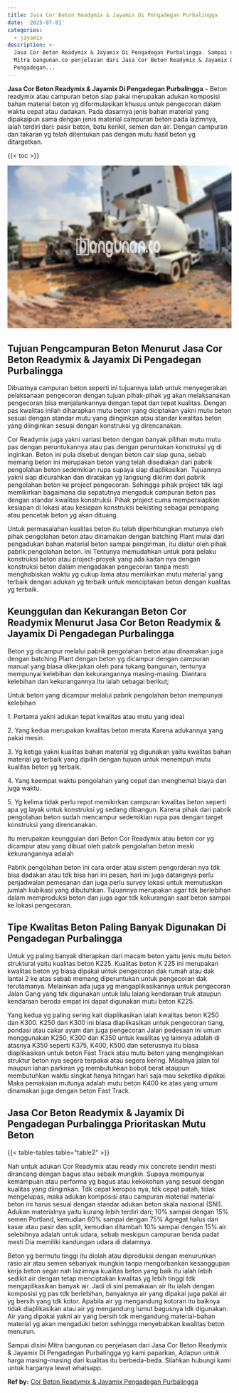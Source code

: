 ```yaml
---
title: Jasa Cor Beton Readymix & Jayamix Di Pengadegan Purbalingga
date: '2025-07-01'
categories:
  - jayamix
description: >-
  Jasa Cor Beton Readymix & Jayamix Di Pengadegan Purbalingga. Sampai disini
  Mitra bangunan.co penjelasan dari Jasa Cor Beton Readymix & Jayamix Di
  Pengadegan...
---
```


**Jasa Cor Beton Readymix & Jayamix Di Pengadegan Purbalingga** – Beton readymix atau campuran beton siap pakai merupakan adukan komposisi bahan material beton yg diformulasikan khusus untuk pengecoran dalam waktu cepat atau dadakan. Pada dasarnya jenis bahan material yang dipakaipun sama dengan jenis material campuran beton pada lazimnya, ialah terdiri dari: pasir beton, batu kerikil, semen dan air. Dengan campuran dan takaran yg telah ditentukan pas dengan mutu hasil beton yg ditargetkan.

{{< toc >}}

![Jasa Cor Beton Readymix & Jayamix Di Pengadegan Purbalingga](/images/jasa-cor-readymix-20.png)

## Tujuan Pengcampuran Beton Menurut Jasa Cor Beton Readymix & Jayamix Di Pengadegan Purbalingga

Dibuatnya campuran beton seperti ini tujuannya ialah untuk menyegerakan pelaksanaan pengecoran dengan tujuan pihak-pihak yg akan melaksanakan pengecoran bisa menjalankannya dengan tepat dan tepat kualitas. Dengan pas kwalitas inilah diharapkan mutu beton yang diciptakan yakni mutu beton sesuai dengan standar mutu yang diinginkan atau standar kwalitas beton yang diinginkan sesuai dengan konstruksi yg direncanakan.

Cor Readymix juga yakni variasi beton dengan banyak pilihan mutu mutu pas dengan peruntukannya atau pas dengan peruntukan konstruksi yg di inginkan. Beton ini pula disebut dengan beton cair siap guna, sebab memang beton ini merupakan beton yang telah disediakan dari pabrik pengolahan beton sedemikian rupa supaya siap diaplikasikan. Tujuannya yakni siap dicurahkan dan diratakan yg langsung dikirim dari pabrik pengolahan beton ke project pengecoran. Sehingga pihak project tdk lagi memikirkan bagaimana dia sepatutnya mengaduk campuran beton pas dengan standar kwalitas konstruksi. Pihak project cuma mempersiapkan kesiapan di lokasi atau kesiapan konstruksi bekisting sebagai penopang atau pencetak beton yg akan dituang.

Untuk permasalahan kualitas beton itu telah diperhitungkan mutunya oleh pihak pengolahan beton atau dinamakan dengan batching Plant mulai dari pengadukan bahan material beton sampai pengiriman, itu diatur oleh pihak pabrik pengolahan beton. Ini Tentunya memudahkan untuk para pelaku konstruksi beton atau project-proyek yang ada kaitan nya dengan konstruksi beton dalam mengadakan pengecoran tanpa mesti menghabiskan waktu yg cukup lama atau memikirkan mutu material yang terbaik dengan adukan yg terbaik untuk menciptakan beton dengan kualitas yg terbaik.

## Keunggulan dan Kekurangan Beton Cor Readymix Menurut Jasa Cor Beton Readymix & Jayamix Di Pengadegan Purbalingga

Beton yg dicampur melalui pabrik pengolahan beton atau dinamakan juga dengan batching Plant dengan beton yg dicampur dengan campuran manual yang biasa dikerjakan oleh para tukang bangunan, tentunya mempunyai kelebihan dan kekurangannya masing-masing. Diantara kelebihan dan kekurangannya Itu ialah sebagai berikut;

Untuk beton yang dicampur melalui pabrik pengolahan beton mempunyai kelebihan

1\. Pertama yakni adukan tepat kwalitas atau mutu yang ideal

2\. Yang kedua merupakan kwalitas beton merata Karena adukannya yang pakai mesin.

3\. Yg ketiga yakni kualitas bahan material yg digunakan yaitu kwalitas bahan material yg terbaik yang dipilih dengan tujuan untuk menempuh mutu kualitas beton yg terbaik.

4\. Yang keempat waktu pengolahan yang cepat dan menghemat biaya dan juga waktu.

5\. Yg kelima tidak perlu repot memikirkan campuran kwalitas beton seperti apa yg layak untuk konstruksi yg sedang dibangun. Karena pihak dari pabrik pengolahan beton sudah mencampur sedemikian rupa pas dengan target konstruksi yang direncanakan.

Itu merupakan keunggulan dari Beton Cor Readymix atau beton cor yg dicampur atau yang dibuat oleh pabrik pengolahan beton meski kekurangannya adalah

Pabrik pengolahan beton ini cara order atau sistem pengorderan nya tdk bisa dadakan atau tdk bisa hari ini pesan, hari ini juga datangnya perlu penjadwalan pemesanan dan juga perlu survey lokasi untuk memutuskan jumlah kubikasi yang dibutuhkan. Tujuannya merupakan agar tdk berlebihan dalam memproduksi beton dan juga agar tdk kekurangan saat beton sampai ke lokasi pengecoran.

## Tipe Kwalitas Beton Paling Banyak Digunakan Di Pengadegan Purbalingga

Untuk yg paling banyak diterapkan dari macam beton yaitu jenis mutu beton struktural yaitu kualitas beton K225. Kualitas beton K 225 ini merupakan kwalitas beton yg biasa dipakai untuk pengecoran dak rumah atau dak lantai 2 ke atas sebab memang diperuntukan untuk pengecoran dak terutamanya. Melainkan ada juga yg mengaplikasikannya untuk pengecoran Jalan Gang yang tdk digunakan untuk lalu lalang kendaraan truk ataupun kendaraan beroda empat ini dapat digunakan mutu beton K225.

Yang kedua yg paling sering kali diaplikasikan ialah kwalitas beton K250 dan K300. K250 dan K300 ini biasa diaplikasikan untuk pengecoran tiang, pondasi atau cakar ayam dan juga pengecoran Jalan pedesaan ini umum menggunakan K250, K300 dan K350 untuk kwalitas yg lainnya adalah di atasnya K350 seperti K375, K400, K500 dan seterusnya itu biasa diaplikasikan untuk beton Fast Track atau mutu beton yang menginginkan struktur beton nya segera terpakai atau segera kering. Misalnya jalan tol maupun lahan parkiran yg membutuhkan bobot berat ataupun membutuhkan waktu singkat hanya hitngan hari saja mau seketika dipakai. Maka pemakaian mutunya adalah mutu beton K400 ke atas yang umum dinamakan juga dengan beton Fast Track.

## Jasa Cor Beton Readymix & Jayamix Di Pengadegan Purbalingga Prioritaskan Mutu Beton

{{< table-tables table="table2" >}}

Nah untuk adukan Cor Readymix atau ready mix concrete sendiri mesti dirancang dengan bagus atau sebaik mungkin. Supaya mempunyai kemampuan atau performa yg bagus atau kekokohan yang sesuai dengan kualitas yang diinginkan. Tdk cepat keropos nya, tdk cepat patah, tidak mengelupas, maka adukan komposisi atau campuran material material beton ini harus sesuai dengan standar adukan beton skala nasional (SNI). Adukan materialnya yaitu kurang lebih terdiri dari; 10% sampai dengan 15% semen Portland, kemudian 60% sampai dengan 75% Agregat halus dan kasar atau pasir dan split, kemudian ditambah 10% sampai dengan 15% air selebihnya adalah untuk udara, sebab meskipun campuran benda padat mesti Dia memiliki kandungan udara di dalamnya.

Beton yg bermutu tinggi itu diolah atau diproduksi dengan menurunkan rasio air atau semen sebanyak mungkin tanpa mengorbankan kesanggupan kerja beton segar nah lazimnya kualitas beton yang baik itu ialah lebih sedikit air dengan tetap menciptakan kwalitas yg lebih tinggi tdk mengaplikasikan banyak air. Jadi di sini pemakaian air Itu ialah dengan komposisi yg pas tdk berlebihan, banyaknya air yang dipakai juga pakai air yg bersih yang tdk kotor. Apabila air yg mengandung kotoran itu baiknya tidak diaplikasikan atau air yg mengandung lumut bagusnya tdk digunakan. Air yang dipakai yakni air yang bersih tdk mengandung material-bahan material yg akan mengaduki beton sehingga menyebabkan kwalitas beton menurun.

Sampai disini Mitra bangunan.co penjelasan dari Jasa Cor Beton Readymix & Jayamix Di Pengadegan Purbalingga yg kami paparkan, Adapun untuk harga masing-masing dari kualitas itu berbeda-beda. Silahkan hubungi kami untuk harganya lewat whatsapp.

**Ref by:** [Cor Beton Readymix & Jayamix Pengadegan Purbalingga](https://id.wikipedia.org/wiki/Cor)
